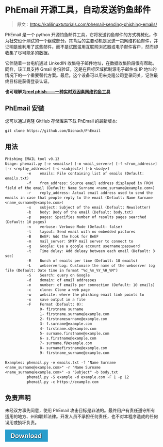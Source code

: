 # PhEmail 开源工具，自动发送钓鱼邮件

> 原文：<https://kalilinuxtutorials.com/phemail-sending-phishing-emails/>

PhEmail 是一个 python 开源钓鱼邮件工具，它将发送钓鱼邮件的方式机械化，作为社交设计测试的一个组成部分。其背后的主要动机是发送一包网络钓鱼邮件，并证明是谁利用了这些邮件，而不是试图滥用互联网浏览器或电子邮件客户，然而却收集了尽可能多的数据。

它伴随着一台电机通过 LinkedIN 收集电子邮件地址，在数据收集阶段很有帮助。同样，该工具支持 Gmail 身份验证，这是在目标区域抵制源电子邮件或 IP 地址的情况下的一个重要替代方案。最后，这个设备可以用来克隆公司登录网关，记住最终目标是获得登录认证。

**也可理解为[reel phish——一种实时双因素网络钓鱼工具](https://kalilinuxtutorials.com/reelphish-phishing-tool/)**

## **PhEmail 安装**

您可以通过克隆 GitHub 存储库来下载 PhEmail 的最新版本:

```
git clone https://github.com/Dionach/PhEmail
```

## **用法**

```
PHishing EMAIL tool v0.13
Usage: phemail.py [-e <emails>] [-m <mail_server>] [-f <from_address>] [-r <replay_address>] [-s <subject>] [-b <body>]
          -e    emails: File containing list of emails (Default: emails.txt)
          -f    from_address: Source email address displayed in FROM field of the email (Default: Name Surname <name_surname@example.com>)
          -r    reply_address: Actual email address used to send the emails in case that people reply to the email (Default: Name Surname <name_surname@example.com>)
          -s    subject: Subject of the email (Default: Newsletter)
          -b    body: Body of the email (Default: body.txt)
          -p    pages: Specifies number of results pages searched (Default: 10 pages)
          -v    verbose: Verbose Mode (Default: false)
          -l    layout: Send email with no embedded pictures 
          -B    BeEF: Add the hook for BeEF
          -m    mail_server: SMTP mail server to connect to
          -g    Google: Use a google account username:password
          -t    Time delay: Add deleay between each email (Default: 3 sec)
          -R    Bunch of emails per time (Default: 10 emails)
          -L    webserverLog: Customise the name of the webserver log file (Default: Date time in format "%d_%m_%Y_%H_%M")
          -S    Search: query on Google
          -d    domain: of email addresses
          -n    number: of emails per connection (Default: 10 emails)
          -c    clone: Clone a web page
          -w    website: where the phishing email link points to
          -o    save output in a file
          -F    Format (Default: 0): 
                0- firstname surname
                1- firstname.surname@example.com
                2- firstnamesurname@example.com
                3- f.surname@example.com
                4- firstname.s@example.com
                5- surname.firstname@example.com
                6- s.firstname@example.com
                7- surname.f@example.com
                8- surnamefirstname@example.com
                9- firstname_surname@example.com 

Examples: phemail.py -e emails.txt -f "Name Surname <name_surname@example.com>" -r "Name Surname <name_surname@example.com>" -s "Subject" -b body.txt
          phemail.py -S example -d example.com -F 1 -p 12
          phemail.py -c https://example.com 
```

## 免责声明 

未经双方事先同意，使用 PhEmail 攻击目标是非法的。最终用户有责任遵守所有适用的地方、州和联邦法律。开发人员不承担任何责任，也不对本程序造成的任何误用或损坏负责。

[![](img/d861a9096555aeb1980fc054015933d7.png)](https://github.com/Dionach/PhEmail)